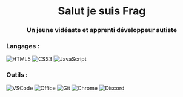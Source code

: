 <h1 align="center">Salut je suis Frag</h1>
<h3 align="center">Un jeune vidéaste et apprenti développeur autiste</h3>

<h3 align="left">Langages :</h3>

  ![HTML5](https://img.shields.io/badge/html5-%23E34F26.svg?style=for-the-badge&logo=html5&logoColor=white)
  ![CSS3](https://img.shields.io/badge/css3-%231572B6.svg?style=for-the-badge&logo=css3&logoColor=white)
  ![JavaScript](https://img.shields.io/badge/javascript-%23323330.svg?style=for-the-badge&logo=javascript&logoColor=%23F7DF1E)

<h3 align="left">Outils :</h3>

  ![VSCode](https://img.shields.io/badge/Visual_Studio_Code-0078D4?style=for-the-badge&logo=visual%20studio%20code&logoColor=white)
  ![Office](https://img.shields.io/badge/Microsoft_Office-D83B01?style=for-the-badge&logo=microsoft-office&logoColor=white)
  ![Git](https://img.shields.io/badge/GIT-E44C30?style=for-the-badge&logo=git&logoColor=white)
  ![Chrome](https://img.shields.io/badge/Google_chrome-4285F4?style=for-the-badge&logo=Google-chrome&logoColor=white)
  ![Discord](https://img.shields.io/badge/Discord-7289DA?style=for-the-badge&logo=discord&logoColor=white)
